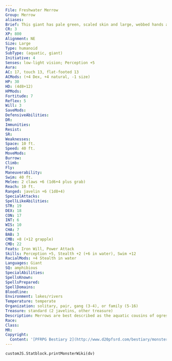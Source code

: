 ```yaml
---
File: Freshwater Merrow
Group: Merrow
aliases: 
Brief: This giant has pale green, scaled skin and large, webbed hands and feet. On either side of its neck are slotted gills.
CR: 3
XP: 800
Alignment: NE
Size: Large
Type: humanoid
SubType: (aquatic, giant)
Initiative: 4
Senses: low-light vision; Perception +5
Aura: 
AC: 17, touch 13, flat-footed 13
ACMods: (+4 Dex, +4 natural, -1 size)
HP: 30
HD: (4d8+12)
HPMods: 
Fortitude: 7
Reflex: 5
Will: 3
SaveMods: 
DefensiveAbilities: 
DR: 
Immunities: 
Resist: 
SR: 
Weaknesses: 
Space: 10 ft.
Speed: 40 ft.
MoveMods: 
Burrow: 
Climb: 
Fly: 
Maneuverability: 
Swim: 40 ft.
Melee: 2 claws +6 (1d6+4 plus grab)
Reach: 10 ft.
Ranged: javelin +6 (1d8+4)
SpecialAttacks: 
SpellLikeAbilities: 
STR: 19
DEX: 18
CON: 17
INT: 6
WIS: 10
CHA: 7
BAB: 3
CMB: +8 (+12 grapple)
CMD: 22
Feats: Iron Will, Power Attack
Skills: Perception +5, Stealth +2 (+6 in water), Swim +12
RacialMods: +4 Stealth in water
Languages: Giant
SQ: amphibious
SpecialAbilities: 
SpellsKnown: 
SpellsPrepared: 
SpellDomains: 
Bloodline: 
Environment: lakes/rivers
Temperature: temperate
Organization: solitary, pair, gang (3-4), or family (5-16)
Treasure: standard (2 javelins, other treasure)
Description: Merrows are best described as the aquatic cousins of ogres. Although their green, scaled skin and webbed hands and feet make them appear different, merrows are just as cruel, savage, and wicked as their ogre relatives. The saltwater variety grows much larger than the freshwater variety, but the behavior and society of the two types are otherwise similar. Merrows are known for pillaging small fishing villages and towns under cover of night. Similar to ogres, merrows have a strong sense of family and typically hunt in gangs, preferring to grab a couple of villagers and head back into the water rather than sticking around and dealing with armed resistance. Merrows have a stronger sense of unity than ogres do, and rarely will the leader of a tribe be challenged. When they have chosen a village or town to plunder, they attack as a gang and share the spoils. A freshwater merrow is 12 feet tall and weighs 500 pounds. Saltwater merrows easily reach 20 feet tall and 4,000 pounds, and have been known to hunt whales. The two species do not often come in contact, but when they do, feuding and conf lict are swift to develop.
Race: 
Class: 
MR: 
Copyright:
  Content: '[PFRPG Bestiary 2](http://www.d20pfsrd.com/bestiary/monster-listings/humanoids/giants/merrow-freshwater)'
---
```

```dataviewjs
customJS.Statblock.printMonsterWiki(dv)
```
